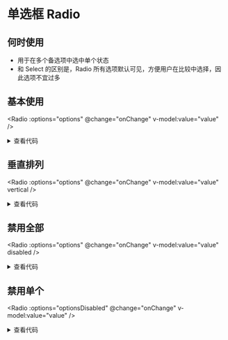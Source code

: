 # 单选框 Radio

## 何时使用

- 用于在多个备选项中选中单个状态
- 和 Select 的区别是，Radio 所有选项默认可见，方便用户在比较中选择，因此选项不宜过多

<script setup lang="ts">
import { ref, watch } from 'vue'
const options = ref([
      {
        label: '北京市',
        value: 1
      },
      {
        label: '上海市',
        value: 2
      },
      {
        label: '纽约市',
        value: 3
      },
      {
        label: '旧金山',
        value: 4
      },
      {
        label: '伦敦市',
        value: 5
      },
      {
        label: '巴黎市',
        value: 6
      }
    ])
const optionsDisabled = ref([
      {
        label: '北京市',
        value: 1
      },
      {
        label: '上海市',
        value: 2,
        disabled: true
      },
      {
        label: '纽约市',
        value: 3
      },
      {
        label: '旧金山',
        value: 4
      },
      {
        label: '伦敦市',
        value: 5
      },
      {
        label: '巴黎市',
        value: 6
      }
    ])

const value = ref(1)
watch(value, (to) => {
  console.log('p to:', to)
})
function onChange (value: any) {
  console.log('change:', value)
}
</script>

## 基本使用

<Radio :options="options" @change="onChange" v-model:value="value" />

<details>
<summary>查看代码</summary>

```vue
<script setup lang="ts">
import { ref, watch } from 'vue'
const options = ref([
      {
        label: '北京市',
        value: 1
      },
      {
        label: '上海市',
        value: 2
      },
      {
        label: '纽约市',
        value: 3
      },
      {
        label: '旧金山',
        value: 4
      },
      {
        label: '伦敦市',
        value: 5
      },
      {
        label: '巴黎市',
        value: 6
      }
    ])

const value = ref(1)
watch(value, (to) => {
  console.log('p to:', to)
})
function onChange (value: any) {
  console.log('change:', value)
}
</script>
<template>
  <Radio :options="options" @change="onChange" v-model:value="value" />
</template>
```

</details>

## 垂直排列

<Radio :options="options" @change="onChange" v-model:value="value" vertical />

<details>
<summary>查看代码</summary>

```vue
<script setup lang="ts">
import { ref, watch } from 'vue'
const options = ref([
      {
        label: '北京市',
        value: 1
      },
      {
        label: '上海市',
        value: 2
      },
      {
        label: '纽约市',
        value: 3
      },
      {
        label: '旧金山',
        value: 4
      },
      {
        label: '伦敦市',
        value: 5
      },
      {
        label: '巴黎市',
        value: 6
      }
    ])

const value = ref(1)
watch(value, (to) => {
  console.log('p to:', to)
})
function onChange (value: any) {
  console.log('change:', value)
}
</script>
<template>
  <Radio :options="options" @change="onChange" v-model:value="value" vertical />
</template>
```

</details>

## 禁用全部

<Radio :options="options" @change="onChange" v-model:value="value" disabled />

<details>
<summary>查看代码</summary>

```vue
<script setup lang="ts">
import { ref, watch } from 'vue'
const options = ref([
      {
        label: '北京市',
        value: 1
      },
      {
        label: '上海市',
        value: 2
      },
      {
        label: '纽约市',
        value: 3
      },
      {
        label: '旧金山',
        value: 4
      },
      {
        label: '伦敦市',
        value: 5
      },
      {
        label: '巴黎市',
        value: 6
      }
    ])

const value = ref(1)
watch(value, (to) => {
  console.log('p to:', to)
})
function onChange (value: any) {
  console.log('change:', value)
}
</script>
<template>
  <Radio :options="options" @change="onChange" v-model:value="value" disabled />
</template>
```

</details>

## 禁用单个

<Radio :options="optionsDisabled" @change="onChange" v-model:value="value" />

<details>
<summary>查看代码</summary>

```vue
<script setup lang="ts">
import { ref, watch } from 'vue'
const options = ref([
      {
        label: '北京市',
        value: 1
      },
      {
        label: '上海市',
        value: 2,
        disabled: true
      },
      {
        label: '纽约市',
        value: 3
      },
      {
        label: '旧金山',
        value: 4
      },
      {
        label: '伦敦市',
        value: 5
      },
      {
        label: '巴黎市',
        value: 6
      }
    ])

const value = ref(1)
watch(value, (to) => {
  console.log('p to:', to)
})
function onChange (value: any) {
  console.log('change:', value)
}
</script>
<template>
  <Radio :options="options" @change="onChange" v-model:value="value" />
</template>
```

</details>
